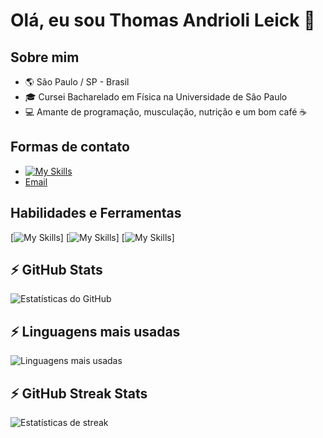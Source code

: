 # Olá, eu sou Thomas Andrioli Leick 🚀

## Sobre mim
- 🌎 São Paulo / SP - Brasil
- 🎓 Cursei Bacharelado em Física na Universidade de São Paulo
- 💻 Amante de programação, musculação, nutrição e um bom café ☕

## Formas de contato
- [![My Skills](https://skillicons.dev/icons?i=linkedin)](https://www.linkedin.com/in/thomasleick/)
- [Email](mailto:thomasaleick@gmail.com)

## Habilidades e Ferramentas
[![My Skills](https://skillicons.dev/icons?i=nodejs,react,js,ts,nestjs,express,prisma)]
[![My Skills](https://skillicons.dev/icons?i=html,css,styledcomponents,materialui,jest,postman,mongodb)]
[![My Skills](https://skillicons.dev/icons?i=mysql,postgres,redis,webpack,py,ruby,rails)]

## ⚡ GitHub Stats
![Estatísticas do GitHub](https://github-readme-stats.vercel.app/api?username=thomasleick&show_icons=true&theme=dark)

## ⚡ Linguagens mais usadas
![Linguagens mais usadas](https://github-readme-stats.vercel.app/api/top-langs/?username=thomasleick&layout=compact&theme=dark)

## ⚡ GitHub Streak Stats
![Estatísticas de streak](https://github-readme-streak-stats.herokuapp.com/?user=thomasleick&theme=dark)
